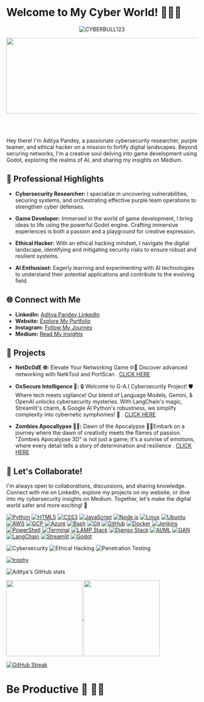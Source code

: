 # Welcome to My Cyber World! 👨‍💻🌐
<p align="center"> <img src="https://komarev.com/ghpvc/?username=CYBERBULL123&label=Profile%20views&color=0e75b6&style=flat" alt="CYBERBULL123" />

 <div align="center">
  <img height="200" , width="800" src="https://media.giphy.com/media/qdf1QyvxipVh6/giphy.gif"  />
</div>
</div>

<br></br>

Hey there! I'm Aditya Pandey, a passionate cybersecurity researcher, purple teamer, and ethical hacker on a mission to fortify digital landscapes. Beyond securing networks, I'm a creative soul delving into game development using Godot, exploring the realms of AI, and sharing my insights on Medium.

## 💼 Professional Highlights

- **Cybersecurity Researcher:** I specialize in uncovering vulnerabilities, securing systems, and orchestrating effective purple team operations to strengthen cyber defenses.

- **Game Developer:** Immersed in the world of game development, I bring ideas to life using the powerful Godot engine. Crafting immersive experiences is both a passion and a playground for creative expression.

- **Ethical Hacker:** With an ethical hacking mindset, I navigate the digital landscape, identifying and mitigating security risks to ensure robust and resilient systems.

- **AI Enthusiast:** Eagerly learning and experimenting with AI technologies to understand their potential applications and contribute to the evolving field.

## 🌐 Connect with Me

- **LinkedIn:** [Aditya Pandey LinkedIn](https://www.linkedin.com/in/aditya-pandey-896109224/)
- **Website:** [Explore My Portfolio](https://aadi-web-1.onrender.com)
- **Instagram:** [Follow My Journey](https://www.instagram.com/igx__aadi/)
- **Medium:** [Read My Insights](https://cyberbull.medium.com/)

## 📝 Projects

- **NetDc0dE 🌐:** Elevate Your Networking Game 🌐🚀 Discover advanced networking with NetkTool and PortScan . [CLICK HERE](https://github.com/CYBERBULL123/NetDc0dE)
 
- **OxSecure Intelligence 🧠:** 🔒 Welcome to G-A.I Cybersecurity Project! 🛡️ Where tech meets vigilance! Our blend of Language Models, Gemini, & OpenAI unlocks cybersecurity mysteries. With LangChain's magic, Streamlit's charm, & Google AI 
                                    Python's robustness, we simplify complexity into cybernetic symphonies! 🚀 . [CLICK HERE](https://oxsecure-g-a-i.onrender.com)
- **Zombies Apocallypse 🧟‍♀️:** Dawn of the Apocalypse 🌅🔥Embark on a journey where the dawn of creativity meets the flames of passion. "Zombies Apocalypse 3D" is not just a game; it's a sunrise of emotions, where every detail tells a
  story of determination and resilience . [CLICK HERE ](https://github.com/CYBERBULL123/Zombies-Apocalypse.git)
  

## 🚀 Let's Collaborate!

I'm always open to collaborations, discussions, and sharing knowledge. Connect with me on LinkedIn, explore my projects on my website, or dive into my cybersecurity insights on Medium. Together, let's make the digital world safer and more exciting! 🌟

[![Python](https://img.shields.io/badge/Python-3776AB?style=for-the-badge&logo=python&logoColor=white)](https://www.python.org/)
[![HTML5](https://img.shields.io/badge/HTML5-E34F26?style=for-the-badge&logo=html5&logoColor=white)](https://developer.mozilla.org/en-US/docs/Web/Guide/HTML/HTML5)
[![CSS3](https://img.shields.io/badge/CSS3-1572B6?style=for-the-badge&logo=css3&logoColor=white)](https://developer.mozilla.org/en-US/docs/Web/CSS)
[![JavaScript](https://img.shields.io/badge/JavaScript-F7DF1E?style=for-the-badge&logo=javascript&logoColor=black)](https://developer.mozilla.org/en-US/docs/Web/JavaScript)
[![Node.js](https://img.shields.io/badge/Node.js-339933?style=for-the-badge&logo=node.js&logoColor=white)](https://nodejs.org/)
[![Linux](https://img.shields.io/badge/Linux-FCC624?style=for-the-badge&logo=linux&logoColor=black)](https://www.linux.org/)
[![Ubuntu](https://img.shields.io/badge/Ubuntu-E95420?style=for-the-badge&logo=ubuntu&logoColor=white)](https://ubuntu.com/)
[![AWS](https://img.shields.io/badge/AWS-232F3E?style=for-the-badge&logo=amazon-aws&logoColor=white)](https://aws.amazon.com/)
[![GCP](https://img.shields.io/badge/GCP-4285F4?style=for-the-badge&logo=google-cloud&logoColor=white)](https://cloud.google.com/)
[![Azure](https://img.shields.io/badge/Azure-0089D6?style=for-the-badge&logo=microsoft-azure&logoColor=white)](https://azure.microsoft.com/)
[![Bash](https://img.shields.io/badge/Bash-4EAA25?style=for-the-badge&logo=gnu-bash&logoColor=white)](https://www.gnu.org/software/bash/)
[![Git](https://img.shields.io/badge/-Git-F05032?style=for-the-badge&logo=git&logoColor=white)](link-to-your-repository)
[![GitHub](https://img.shields.io/badge/-GitHub-181717?style=for-the-badge&logo=github&logoColor=white)](link-to-your-github-profile)
[![Docker](https://img.shields.io/badge/Docker-2496ED?style=for-the-badge&logo=docker&logoColor=white)](https://www.docker.com/)
[![Jenkins](https://img.shields.io/badge/Jenkins-D24939?style=for-the-badge&logo=jenkins&logoColor=white)](https://www.jenkins.io/)
[![PowerShell](https://img.shields.io/badge/PowerShell-5391FE?style=for-the-badge&logo=powershell&logoColor=white)](https://docs.microsoft.com/en-us/powershell/)
[![Terminal](https://img.shields.io/badge/Terminal-4D4D4D?style=for-the-badge&logo=windows-terminal&logoColor=white)](https://aka.ms/terminal)
[![LAMP Stack](https://img.shields.io/badge/LAMP-FFDB58?style=for-the-badge&logo=apache&logoColor=white)](https://www.linux.org/)
[![Django Stack](https://img.shields.io/badge/Django-092E20?style=for-the-badge&logo=django&logoColor=white)](https://www.djangoproject.com/)
[![AI/ML](https://img.shields.io/badge/AI%2FML-4285F4?style=for-the-badge&logo=google&logoColor=white)](https://cloud.google.com/products/ai)
[![GAN](https://img.shields.io/badge/GAN-000000?style=for-the-badge&logo=deezer&logoColor=white)](https://www.deezer.com/)
[![LangChain](https://img.shields.io/badge/LangChain-002D55?style=for-the-badge&logo=java&logoColor=white)](https://www.java.com/)
[![Streamlit](https://img.shields.io/badge/Streamlit-FF4E7E?style=for-the-badge&logo=streamlit&logoColor=white)](https://www.streamlit.io/)
[![Godot](https://img.shields.io/badge/Godot-478CBF?style=for-the-badge&logo=godot-engine&logoColor=white)](https://godotengine.org/)

<img src="https://img.shields.io/badge/Cybersecurity-2E3B4E?style=for-the-badge&logo=security&logoColor=white" alt="Cybersecurity">
<img src="https://img.shields.io/badge/Ethical%20Hacking-4EAA25?style=for-the-badge&logo=hackaday&logoColor=white" alt="Ethical Hacking">
<img src="https://img.shields.io/badge/Penetration%20Testing-2E3B4E?style=for-the-badge&logo=metasploit&logoColor=white" alt="Penetration Testing">

[![trophy](https://github-profile-trophy.vercel.app/?username=CYBERBULL123&theme=onedark)](https://github.com/ryo-ma/github-profile-trophy)

![Aditya's GitHub stats](https://github-readme-stats.vercel.app/api?username=CYBERBULL123&show=reviews,discussions_started,discussions_answered,prs_merged,prs_merged_percentage&icons=true&theme=radical)


<a href="https://github.com/CYBERBULL123">
  <img height=200 align="center" src="https://github-readme-stats.vercel.app/api?username=CYBERBULL123&show_icons=true&theme=radical" />
</a>

<a href="https://github.com/CYBERBULL123">
  <img height=200 align="center" src="https://github-readme-stats.vercel.app/api/top-langs?username=CYBERBULL123&layout=compact&langs_count=8&card_width=340&theme=radical" />
</a>

<!-- https://github-readme-streak-stats.herokuapp.com/?user=CYBERBULL123 -->
[![GitHub Streak](https://streak-stats.demolab.com?user=CYBERBULL123&theme=neon-dark)](https://git.io/streak-stats)

# Be Productive 💭 🧑‍💻
